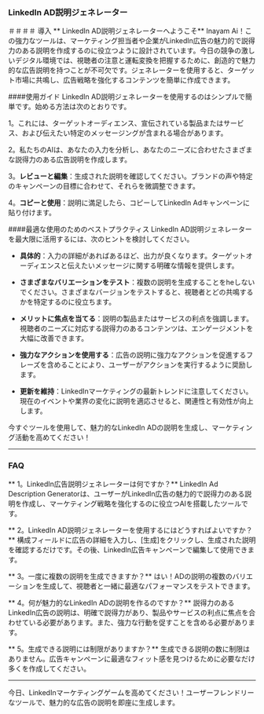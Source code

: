 ### LinkedIn AD説明ジェネレーター

＃＃＃＃ 導入
** LinkedIn AD説明ジェネレーターへようこそ** Inayam Ai！この強力なツールは、マーケティング担当者や企業がLinkedIn広告の魅力的で説得力のある説明を作成するのに役立つように設計されています。今日の競争の激しいデジタル環境では、視聴者の注意と運転変換を把握するために、創造的で魅力的な広告説明を持つことが不可欠です。ジェネレーターを使用すると、ターゲット市場に共鳴し、広告戦略を強化するコンテンツを簡単に作成できます。

####使用ガイド
LinkedIn AD説明ジェネレーターを使用するのはシンプルで簡単です。始める方法は次のとおりです。

1。これには、ターゲットオーディエンス、宣伝されている製品またはサービス、および伝えたい特定のメッセージングが含まれる場合があります。

2。私たちのAIは、あなたの入力を分析し、あなたのニーズに合わせたさまざまな説得力のある広告説明を作成します。

3。**レビューと編集**：生成された説明を確認してください。ブランドの声や特定のキャンペーンの目標に合わせて、それらを微調整できます。

4。**コピーと使用**：説明に満足したら、コピーしてLinkedIn Adキャンペーンに貼り付けます。

####最適な使用のためのベストプラクティス
LinkedIn AD説明ジェネレーターを最大限に活用するには、次のヒントを検討してください。

-  **具体的**：入力の詳細があればあるほど、出力が良くなります。ターゲットオーディエンスと伝えたいメッセージに関する明確な情報を提供します。

-  **さまざまなバリエーションをテスト**：複数の説明を生成することをheしないでください。さまざまなバージョンをテストすると、視聴者とどの共鳴するかを特定するのに役立ちます。

-  **メリットに焦点を当てる**：説明の製品またはサービスの利点を強調します。視聴者のニーズに対応する説得力のあるコンテンツは、エンゲージメントを大幅に改善できます。

-  **強力なアクションを使用する**：広告の説明に強力なアクションを促進するフレーズを含めることにより、ユーザーがアクションを実行するように奨励します。

-  **更新を維持**：LinkedInマーケティングの最新トレンドに注意してください。現在のイベントや業界の変化に説明を適応させると、関連性と有効性が向上します。

今すぐツールを使用して、魅力的なLinkedIn ADの説明を生成し、マーケティング活動を高めてください！

----

### FAQ

** 1。LinkedIn広告説明ジェネレーターは何ですか？**
LinkedIn Ad Description Generatorは、ユーザーがLinkedIn広告の魅力的で説得力のある説明を作成し、マーケティング戦略を強化するのに役立つAIを搭載したツールです。

** 2。LinkedIn AD説明ジェネレーターを使用するにはどうすればよいですか？**
構成フィールドに広告の詳細を入力し、[生成]をクリックし、生成された説明を確認するだけです。その後、LinkedIn広告キャンペーンで編集して使用できます。

** 3。一度に複数の説明を生成できますか？**
はい！ADの説明の複数のバリエーションを生成して、視聴者と一緒に最適なパフォーマンスをテストできます。

** 4。何が魅力的なLinkedIn ADの説明を作るのですか？**
説得力のあるLinkedIn広告の説明は、明確で説得力があり、製品やサービスの利点に焦点を合わせている必要があります。また、強力な行動を促すことを含める必要があります。

** 5。生成できる説明には制限がありますか？**
生成できる説明の数に制限はありません。広告キャンペーンに最適なフィット感を見つけるために必要なだけ多くを作成してください。

----

今日、LinkedInマーケティングゲームを高めてください！ユーザーフレンドリーなツールで、魅力的な広告の説明を即座に生成します。